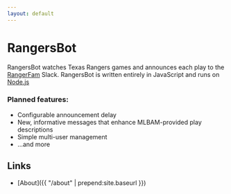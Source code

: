 ```yaml
---
layout: default
---
```


# RangersBot

RangersBot watches Texas Rangers games and announces each play to the [RangerFam](https://reddit.com/r/TexasRangers) 
Slack. RangersBot is written entirely in JavaScript and runs on [Node.js](https://nodejs.org/)

### Planned features:

- Configurable announcement delay
- New, informative messages that enhance MLBAM-provided play descriptions
- Simple multi-user management
- ...and more

## Links

- [About]({{ "/about" | prepend:site.baseurl }})